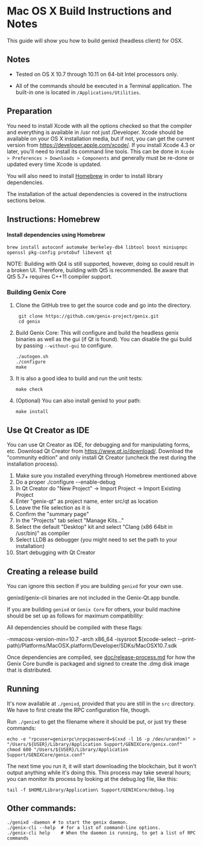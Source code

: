Mac OS X Build Instructions and Notes
====================================
This guide will show you how to build genixd (headless client) for OSX.

Notes
-----

* Tested on OS X 10.7 through 10.11 on 64-bit Intel processors only.

* All of the commands should be executed in a Terminal application. The
built-in one is located in `/Applications/Utilities`.

Preparation
-----------

You need to install Xcode with all the options checked so that the compiler
and everything is available in /usr not just /Developer. Xcode should be
available on your OS X installation media, but if not, you can get the
current version from https://developer.apple.com/xcode/. If you install
Xcode 4.3 or later, you'll need to install its command line tools. This can
be done in `Xcode > Preferences > Downloads > Components` and generally must
be re-done or updated every time Xcode is updated.

You will also need to install [Homebrew](http://brew.sh) in order to install library
dependencies.

The installation of the actual dependencies is covered in the instructions
sections below.

Instructions: Homebrew
----------------------

#### Install dependencies using Homebrew

    brew install autoconf automake berkeley-db4 libtool boost miniupnpc openssl pkg-config protobuf libevent qt

NOTE: Building with Qt4 is still supported, however, doing so could result in a broken UI. Therefore, building with Qt5 is recommended. Be aware that Qt5 5.7+ requires C++11 compiler support.

### Building Genix Core

1. Clone the GitHub tree to get the source code and go into the directory.

        git clone https://github.com/genix-project/genix.git
        cd genix

2.  Build Genix Core:
    This will configure and build the headless genix binaries as well as the gui (if Qt is found).
    You can disable the gui build by passing `--without-gui` to configure.

        ./autogen.sh
        ./configure
        make

3.  It is also a good idea to build and run the unit tests:

        make check

4.  (Optional) You can also install genixd to your path:

        make install

Use Qt Creator as IDE
------------------------
You can use Qt Creator as IDE, for debugging and for manipulating forms, etc.
Download Qt Creator from https://www.qt.io/download/. Download the "community edition" and only install Qt Creator (uncheck the rest during the installation process).

1. Make sure you installed everything through Homebrew mentioned above
2. Do a proper ./configure --enable-debug
3. In Qt Creator do "New Project" -> Import Project -> Import Existing Project
4. Enter "genix-qt" as project name, enter src/qt as location
5. Leave the file selection as it is
6. Confirm the "summary page"
7. In the "Projects" tab select "Manage Kits..."
8. Select the default "Desktop" kit and select "Clang (x86 64bit in /usr/bin)" as compiler
9. Select LLDB as debugger (you might need to set the path to your installation)
10. Start debugging with Qt Creator

Creating a release build
------------------------
You can ignore this section if you are building `genixd` for your own use.

genixd/genix-cli binaries are not included in the Genix-Qt.app bundle.

If you are building `genixd` or `Genix Core` for others, your build machine should be set up
as follows for maximum compatibility:

All dependencies should be compiled with these flags:

 -mmacosx-version-min=10.7
 -arch x86_64
 -isysroot $(xcode-select --print-path)/Platforms/MacOSX.platform/Developer/SDKs/MacOSX10.7.sdk

Once dependencies are compiled, see [doc/release-process.md](release-process.md) for how the Genix Core
bundle is packaged and signed to create the .dmg disk image that is distributed.

Running
-------

It's now available at `./genixd`, provided that you are still in the `src`
directory. We have to first create the RPC configuration file, though.

Run `./genixd` to get the filename where it should be put, or just try these
commands:

    echo -e "rpcuser=genixrpc\nrpcpassword=$(xxd -l 16 -p /dev/urandom)" > "/Users/${USER}/Library/Application Support/GENIXCore/genix.conf"
    chmod 600 "/Users/${USER}/Library/Application Support/GENIXCore/genix.conf"

The next time you run it, it will start downloading the blockchain, but it won't
output anything while it's doing this. This process may take several hours;
you can monitor its process by looking at the debug.log file, like this:

    tail -f $HOME/Library/Application\ Support/GENIXCore/debug.log

Other commands:
-------

    ./genixd -daemon # to start the genix daemon.
    ./genix-cli --help  # for a list of command-line options.
    ./genix-cli help    # When the daemon is running, to get a list of RPC commands
